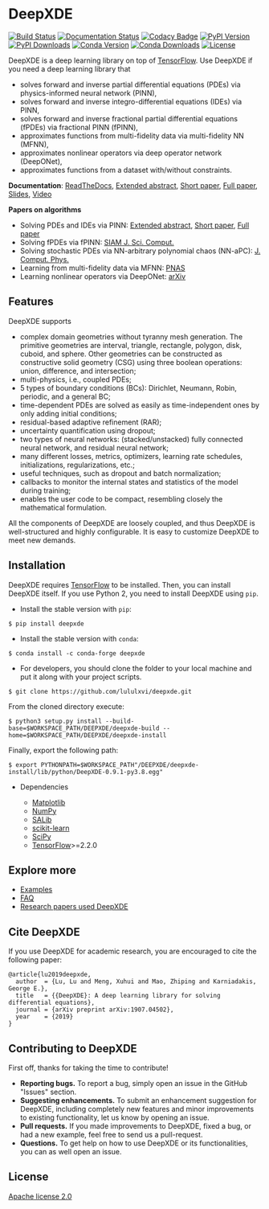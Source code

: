 # DeepXDE

[![Build Status](https://travis-ci.org/lululxvi/deepxde.svg?branch=master)](https://travis-ci.org/lululxvi/deepxde)
[![Documentation Status](https://readthedocs.org/projects/deepxde/badge/?version=latest)](https://deepxde.readthedocs.io/en/latest/?badge=latest)
[![Codacy Badge](https://api.codacy.com/project/badge/Grade/033f58727d674c598558a92da65bf0ed)](https://app.codacy.com/app/lululxvi/deepxde?utm_source=github.com&utm_medium=referral&utm_content=lululxvi/deepxde&utm_campaign=Badge_Grade_Dashboard)
[![PyPI Version](https://badge.fury.io/py/DeepXDE.svg)](https://badge.fury.io/py/DeepXDE)
[![PyPI Downloads](https://pepy.tech/badge/deepxde)](https://pepy.tech/project/deepxde)
[![Conda Version](https://anaconda.org/conda-forge/deepxde/badges/version.svg)](https://anaconda.org/conda-forge/deepxde)
[![Conda Downloads](https://img.shields.io/conda/dn/conda-forge/deepxde.svg)](https://anaconda.org/conda-forge/deepxde)
[![License](https://img.shields.io/badge/license-Apache%202.0-blue.svg)](https://github.com/lululxvi/deepxde/blob/master/LICENSE)

DeepXDE is a deep learning library on top of [TensorFlow](https://www.tensorflow.org/). Use DeepXDE if you need a deep learning library that

- solves forward and inverse partial differential equations (PDEs) via physics-informed neural network (PINN),
- solves forward and inverse integro-differential equations (IDEs) via PINN,
- solves forward and inverse fractional partial differential equations (fPDEs) via fractional PINN (fPINN),
- approximates functions from multi-fidelity data via multi-fidelity NN (MFNN),
- approximates nonlinear operators via deep operator network (DeepONet),
- approximates functions from a dataset with/without constraints.

**Documentation**: [ReadTheDocs](https://deepxde.readthedocs.io/), [Extended abstract](http://ceur-ws.org/Vol-2587/article_14.pdf), [Short paper](https://ml4physicalsciences.github.io/files/NeurIPS_ML4PS_2019_2.pdf), [Full paper](https://arxiv.org/abs/1907.04502), [Slides](https://lululxvi.github.io/files/talks/2020SIAMMDS_MS70.pdf), [Video](https://www.youtube.com/watch?v=Wfgr1pMA9fY&list=PL1e3Jic2_DwwJQ528agJYMEpA0oMaDSA9&index=13)

**Papers on algorithms**

- Solving PDEs and IDEs via PINN: [Extended abstract](http://ceur-ws.org/Vol-2587/article_14.pdf), [Short paper](https://ml4physicalsciences.github.io/files/NeurIPS_ML4PS_2019_2.pdf), [Full paper](https://arxiv.org/abs/1907.04502)
- Solving fPDEs via fPINN: [SIAM J. Sci. Comput.](https://epubs.siam.org/doi/abs/10.1137/18M1229845)
- Solving stochastic PDEs via NN-arbitrary polynomial chaos (NN-aPC): [J. Comput. Phys.](https://www.sciencedirect.com/science/article/pii/S0021999119305340)
- Learning from multi-fidelity data via MFNN: [PNAS](https://www.pnas.org/content/117/13/7052)
- Learning nonlinear operators via DeepONet: [arXiv](https://arxiv.org/abs/1910.03193)

## Features

DeepXDE supports

- complex domain geometries without tyranny mesh generation. The primitive geometries are interval, triangle, rectangle, polygon, disk, cuboid, and sphere. Other geometries can be constructed as constructive solid geometry (CSG) using three boolean operations: union, difference, and intersection;
- multi-physics, i.e., coupled PDEs;
- 5 types of boundary conditions (BCs): Dirichlet, Neumann, Robin, periodic, and a general BC;
- time-dependent PDEs are solved as easily as time-independent ones by only adding initial conditions;
- residual-based adaptive refinement (RAR);
- uncertainty quantification using dropout;
- two types of neural networks: (stacked/unstacked) fully connected neural network, and residual neural network;
- many different losses, metrics, optimizers, learning rate schedules, initializations, regularizations, etc.;
- useful techniques, such as dropout and batch normalization;
- callbacks to monitor the internal states and statistics of the model during training;
- enables the user code to be compact, resembling closely the mathematical formulation.

All the components of DeepXDE are loosely coupled, and thus DeepXDE is well-structured and highly configurable. It is easy to customize DeepXDE to meet new demands.

## Installation

DeepXDE requires [TensorFlow](https://www.tensorflow.org/) to be installed. Then, you can install DeepXDE itself. If you use Python 2, you need to install DeepXDE using `pip`.

- Install the stable version with `pip`:

```
$ pip install deepxde
```

- Install the stable version with `conda`:

```
$ conda install -c conda-forge deepxde
```

- For developers, you should clone the folder to your local machine and put it along with your project scripts.

```
$ git clone https://github.com/lululxvi/deepxde.git
```

  From the cloned directory execute:

```
$ python3 setup.py install --build-base=$WORKSPACE_PATH/DEEPXDE/deepxde-build --home=$WORKSPACE_PATH/DEEPXDE/deepxde-install
```

  Finally, export the following path:

```
$ export PYTHONPATH=$WORKSPACE_PATH"/DEEPXDE/deepxde-install/lib/python/DeepXDE-0.9.1-py3.8.egg" 
```

- Dependencies

  - [Matplotlib](https://matplotlib.org/)
  - [NumPy](http://www.numpy.org/)
  - [SALib](http://salib.github.io/SALib/)
  - [scikit-learn](https://scikit-learn.org)
  - [SciPy](https://www.scipy.org/)
  - [TensorFlow](https://www.tensorflow.org/)>=2.2.0

## Explore more

- [Examples](https://github.com/lululxvi/deepxde/tree/master/examples)
- [FAQ](https://deepxde.readthedocs.io/en/latest/user/faq.html)
- [Research papers used DeepXDE](https://deepxde.readthedocs.io/en/latest/user/research.html)

## Cite DeepXDE

If you use DeepXDE for academic research, you are encouraged to cite the following paper:

```
@article{lu2019deepxde,
  author  = {Lu, Lu and Meng, Xuhui and Mao, Zhiping and Karniadakis, George E.},
  title   = {{DeepXDE}: A deep learning library for solving differential equations},
  journal = {arXiv preprint arXiv:1907.04502},
  year    = {2019}
}
```

## Contributing to DeepXDE

First off, thanks for taking the time to contribute!

- **Reporting bugs.** To report a bug, simply open an issue in the GitHub "Issues" section.
- **Suggesting enhancements.** To submit an enhancement suggestion for DeepXDE, including completely new features and minor improvements to existing functionality, let us know by opening an issue.
- **Pull requests.** If you made improvements to DeepXDE, fixed a bug, or had a new example, feel free to send us a pull-request.
- **Questions.** To get help on how to use DeepXDE or its functionalities, you can as well open an issue.

## License

[Apache license 2.0](https://github.com/lululxvi/deepxde/blob/master/LICENSE)
